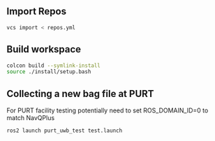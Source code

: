 ## Import Repos
```bash
vcs import < repos.yml
```

## Build workspace
```bash
colcon build --symlink-install
source ./install/setup.bash
```

## Collecting a new bag file at PURT
For PURT facility testing potentially need to set ROS_DOMAIN_ID=0 to match NavQPlus
```bash
ros2 launch purt_uwb_test test.launch
```

